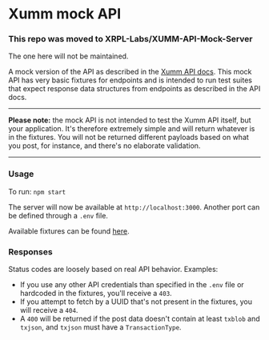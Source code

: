 Xumm mock API
====

### This repo was moved to XRPL-Labs/XUMM-API-Mock-Server
The one here will not be maintained.

A mock version of the API as described in the [Xumm API docs](https://xumm.readme.io/reference/about).
This mock API has very basic fixtures for endpoints and is intended to run test suites that expect
response data structures from endpoints as described in the API docs. 

----------------------- ------------------------------------

**Please note:** the mock API is not intended to test the Xumm API itself, but your application. It's therefore 
extremely simple and will return whatever is in the fixtures. You will not be returned different payloads 
based on what you post, for instance, and there's no elaborate validation.

----------------------------------------------------------------

### Usage
To run:
`npm start`

The server will now be available at `http://localhost:3000`. Another port can be defined through a 
`.env` file. 

Available fixtures can be found [here](./fixtures/api.js).

### Responses
Status codes are loosely based on real API behavior. Examples:
- If you use any other API credentials than specified in the `.env` file or hardcoded in the 
fixtures, you'll receive a `403`.
- If you attempt to fetch by a UUID that's not present in the fixtures, you will receive a `404`. 
- A `400` will  be returned if the post
data doesn't contain at least `txblob` and `txjson`, and `txjson` must have a `TransactionType`.
